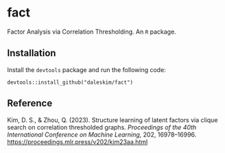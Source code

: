 # fact
Factor Analysis via Correlation Thresholding. An `R` package.

## Installation
Install the `devtools` package and run the following code:

`devtools::install_github("daleskim/fact")`

## Reference
Kim, D. S., & Zhou, Q. (2023). Structure learning of latent factors via clique
search on correlation thresholded graphs. *Proceedings of the 40th
International Conference on Machine Learning*, 202, 16978–16996.
https://proceedings.mlr.press/v202/kim23aa.html
